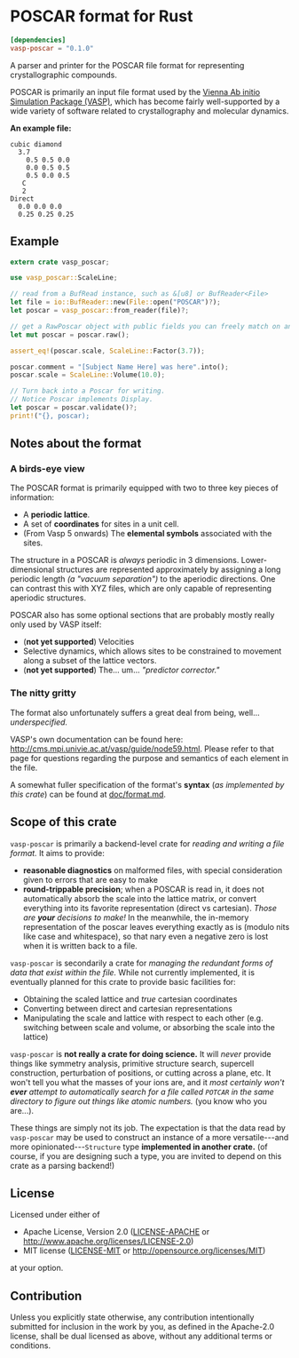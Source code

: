 # POSCAR format for Rust

<!-- TODO badges, link to documentation -->

```toml
[dependencies]
vasp-poscar = "0.1.0"
```

A parser and printer for the POSCAR file format for representing crystallographic compounds.

POSCAR is primarily an input file format used by the [Vienna Ab initio Simulation Package (VASP)](https://www.vasp.at/), which has become fairly well-supported by a wide variety of software related to crystallography and molecular dynamics.

**An example file:**

```text
cubic diamond
  3.7
    0.5 0.5 0.0
    0.0 0.5 0.5
    0.5 0.0 0.5
   C
   2
Direct
  0.0 0.0 0.0
  0.25 0.25 0.25
```

## Example

```rust
extern crate vasp_poscar;

use vasp_poscar::ScaleLine;

// read from a BufRead instance, such as &[u8] or BufReader<File>
let file = io::BufReader::new(File::open("POSCAR")?);
let poscar = vasp_poscar::from_reader(file)?;

// get a RawPoscar object with public fields you can freely match on and manipulate
let mut poscar = poscar.raw();

assert_eq!(poscar.scale, ScaleLine::Factor(3.7));

poscar.comment = "[Subject Name Here] was here".into();
poscar.scale = ScaleLine::Volume(10.0);

// Turn back into a Poscar for writing.
// Notice Poscar implements Display.
let poscar = poscar.validate()?;
print!("{}, poscar);
```

## Notes about the format

### A birds-eye view

The POSCAR format is primarily equipped with two to three key pieces of information:

* A **periodic lattice**.
* A set of **coordinates** for sites in a unit cell.
* (From Vasp 5 onwards) The **elemental symbols** associated with the sites.

The structure in a POSCAR is *always* periodic in 3 dimensions. Lower-dimensional structures are represented approximately by assigning a long periodic length *(a "vacuum separation")* to the aperiodic directions. One can contrast this with XYZ files, which are only capable of representing aperiodic structures.

POSCAR also has some optional sections that are probably mostly really only used by VASP itself:

* (**not yet supported**) Velocities
* Selective dynamics, which allows sites to be constrained to movement along a subset of the lattice vectors.
* (**not yet supported**) The... um... *"predictor corrector."*

### The nitty gritty

The format also unfortunately suffers a great deal from being, well... *underspecified.*

VASP's own documentation can be found here: http://cms.mpi.univie.ac.at/vasp/guide/node59.html.  Please refer to that page for questions regarding the purpose and semantics of each element in the file.

A somewhat fuller specification of the format's **syntax** (*as implemented by this crate*) can be found at [doc/format.md](doc/format.md).

## Scope of this crate

`vasp-poscar` is primarily a backend-level crate for *reading and writing a file format.*  It aims to provide:

* **reasonable diagnostics** on malformed files, with special consideration given to errors that are easy to make
* **round-trippable precision**; when a POSCAR is read in, it does not automatically absorb the scale into the lattice matrix, or convert everything into its favorite representation (direct vs cartesian). *Those are __your__ decisions to make!* In the meanwhile, the in-memory representation of the poscar leaves everything exactly as is (modulo nits like case and whitespace), so that nary even a negative zero is lost when it is written back to a file.

`vasp-poscar` is secondarily a crate for *managing the redundant forms of data that exist within the file.*  While not currently implemented, it is eventually planned for this crate to provide basic facilities for:

* Obtaining the scaled lattice and *true* cartesian coordinates
* Converting between direct and cartesian representations
* Manipulating the scale and lattice with respect to each other (e.g. switching between scale and volume, or absorbing the scale into the lattice)

`vasp-poscar` is **not really a crate for doing science.**  It will *never* provide things like symmetry analysis, primitive structure search, supercell construction, perturbation of positions, or cutting across a plane, etc. It won't tell you what the masses of your ions are, and it *most certainly won't __ever__ attempt to automatically search for a file called `POTCAR` in the same directory to figure out things like atomic numbers.* (you know who you are...).

These things are simply not its job.  The expectation is that the data read by `vasp-poscar` may be used to construct an instance of a more versatile---and more opinionated---`Structure` type **implemented in another crate.**  (of course, if you are designing such a type, you are invited to depend on this crate as a parsing backend!)

## License

Licensed under either of

 * Apache License, Version 2.0
   ([LICENSE-APACHE](LICENSE-APACHE) or http://www.apache.org/licenses/LICENSE-2.0)
 * MIT license
   ([LICENSE-MIT](LICENSE-MIT) or http://opensource.org/licenses/MIT)

at your option.

## Contribution

Unless you explicitly state otherwise, any contribution intentionally submitted for inclusion in the work by you, as defined in the Apache-2.0 license, shall be dual licensed as above, without any additional terms or conditions.
